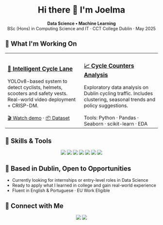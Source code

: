 <h1 align="center">Hi there 👋 I'm Joelma</h1>

<p align="center">
  <strong>Data Science • Machine Learning </strong><br>
  BSc (Hons) in Computing Science and IT · CCT College Dublin · May 2025
</p>


<h2>🚀 What I'm Working On</h2>

<table>
  <tr>
    <td width="50%">
      <h3><a href="https://github.com/joelmarodrigues/capstone-project-BSc2025">🚴 Intelligent Cycle Lane</a></h3>
      YOLOv8-based system to detect cyclists, helmets, scooters and safety vests. Real-world video deployment + CRISP-DM.
      <br><br>
      <a href="https://www.youtube.com/watch?v=vJMxqcAvS1o">🎬 Watch demo</a> · <a href="https://www.kaggle.com/datasets/joelmarodrigues/ciclovia">📦 Dataset</a>
    </td>
    <td width="50%">
      <h3><a href="https://github.com/joelmarodrigues/cycle-counters-analysis">📈 Cycle Counters Analysis</a></h3>
      Exploratory data analysis on Dublin cycling traffic. Includes clustering, seasonal trends and policy suggestions.
      <br><br>
      Tools: Python · Pandas · Seaborn · scikit-learn · EDA
    </td>
  </tr>
</table>


<h2>🧠 Skills & Tools</h2>

<p align="center">
  <img src="https://img.shields.io/badge/Python-3776AB?style=for-the-badge&logo=python&logoColor=white"/>
  <img src="https://img.shields.io/badge/Jupyter-F37626?style=for-the-badge&logo=jupyter&logoColor=white"/>
  <img src="https://img.shields.io/badge/OpenCV-5C3EE8?style=for-the-badge&logo=opencv&logoColor=white"/>
  <img src="https://img.shields.io/badge/Scikit--learn-F7931E?style=for-the-badge&logo=scikit-learn&logoColor=white"/>
  <img src="https://img.shields.io/badge/R-276DC3?style=for-the-badge&logo=r&logoColor=white"/>
  <img src="https://img.shields.io/badge/SQL-4479A1?style=for-the-badge&logo=postgresql&logoColor=white"/>
  <img src="https://img.shields.io/badge/GitHub-181717?style=for-the-badge&logo=github&logoColor=white"/>
</p>



<p align="center">
  
</p>

<h2>📍 Based in Dublin, Open to Opportunities</h2>

- Currently looking for internships or entry-level roles in Data Science 
- Ready to apply what I learned in college and gain real-world experience 
- Fluent in English & Portuguese · EU Work Eligible  


<h2>🔗 Connect with Me</h2>

<p align="center">
  <a href="https://www.linkedin.com/in/joelma-rodrigues-510402256/"><img src="https://img.shields.io/badge/LinkedIn-blue?logo=linkedin&style=for-the-badge"></a>
  <a href="https://orcid.org/0009-0007-0593-1639"><img src="https://img.shields.io/badge/ORCID-0000--0000--0000--0000-green?logo=orcid&style=for-the-badge"></a>
</p>

